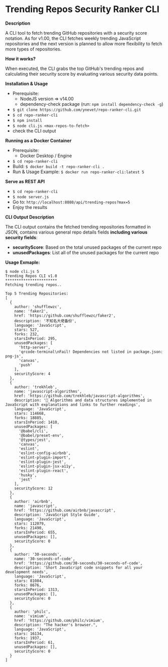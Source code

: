 # Trending Repos Security Ranker CLI
**Description**

A CLI tool to fetch trending GitHub repositories with a security score notation. As for v1.00, the CLI fetches weekly trending JavaScript repositories and the next version is planned to allow more flexibility to fetch more types of repositories.

**How it works?**

When executed, the CLI grabs the top GitHub's trending repos and calculating their security score by evaluating various security data points. 

**Installation & Usage**
 - Prerequisite:
   - NodeJS version => v14.00
   - dependency-check package (run: `npm install dependency-check -g`)
 - `$ git clone https://github.com/ynevet/repo-ranker-cli.git`
 - `$ cd repo-ranker-cli`
 - `$ npm install`
 - `$ node cli.js <max-repos-to-fetch>`
 - check the CLI output

**Running as a Docker Container**
 - Prerequisite:
   - Docker Desktop / Engine
 -   `$ cd repo-ranker-cli`
 -   Build: `$ docker build -t repo-ranker-cli .`
 -   Run & Usage Example: `$ docker run repo-ranker-cli:latest 5`

**Serve as REST API**
-   `$ cd repo-ranker-cli`
-   `$ node server.js`
-   Go to: `http://localhost:8080/api/trending-repos?max=5`
-   Enjoy the results

**CLI Output Description**

The CLI output contains the fetched trending repositories formatted in JSON, contains various general repo details fields **including various security fields**:
- **securityScore**: Based on the total unused packages of the current repo
- **unusedPackages**: List all of the unused packages for the current repo

  
 **Usage Exmaple:**
```console
$ node cli.js 5 
Trending Repos CLI v1.0
***********************
Fetching trending repos..

Top 5 Trending Repositories:
[
  {
    author: 'shufflewzc',
    name: 'faker2',
    href: 'https://github.com/shufflewzc/faker2',
    description: '不知名大佬备份',
    language: 'JavaScript',
    stars: 527,
    forks: 232,
    starsInPeriod: 295,
    unusedPackages: [
      'http-server',
      'qrcode-terminal\nFail! Dependencies not listed in package.json: png-js',
      'canvas',
      'push'
    ],
    securityScore: 4
  },
  {
    author: 'trekhleb',
    name: 'javascript-algorithms',
    href: 'https://github.com/trekhleb/javascript-algorithms',
    description: '📝 Algorithms and data structures implemented in JavaScript with explanations and links to further readings',
    language: 'JavaScript',
    stars: 114668,
    forks: 18885,
    starsInPeriod: 1410,
    unusedPackages: [
      '@babel/cli',
      '@babel/preset-env',
      '@types/jest',
      'canvas',
      'eslint',
      'eslint-config-airbnb',
      'eslint-plugin-import',
      'eslint-plugin-jest',
      'eslint-plugin-jsx-a11y',
      'eslint-plugin-react',
      'husky',
      'jest'
    ],
    securityScore: 12
  },
  {
    author: 'airbnb',
    name: 'javascript',
    href: 'https://github.com/airbnb/javascript',
    description: 'JavaScript Style Guide',
    language: 'JavaScript',
    stars: 112079,
    forks: 21490,
    starsInPeriod: 655,
    unusedPackages: [],
    securityScore: 0
  },
  {
    author: '30-seconds',
    name: '30-seconds-of-code',
    href: 'https://github.com/30-seconds/30-seconds-of-code',
    description: 'Short JavaScript code snippets for all your development needs',
    language: 'JavaScript',
    stars: 81084,
    forks: 8676,
    starsInPeriod: 1313,
    unusedPackages: [],
    securityScore: 0
  },
  {
    author: 'philc',
    name: 'vimium',
    href: 'https://github.com/philc/vimium',
    description: "The hacker's browser.",
    language: 'JavaScript',
    stars: 16134,
    forks: 1937,
    starsInPeriod: 61,
    unusedPackages: [],
    securityScore: 0
  }
]
```
